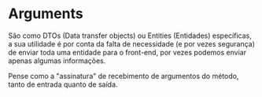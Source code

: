 # Arguments
São como DTOs (Data transfer objects) ou Entities (Entidades) específicas,
a sua utilidade é por conta da falta de necessidade (e por vezes segurança)
de enviar toda uma entidade para o front-end, por vezes podemos enviar apenas
algumas informações.

Pense como a "assinatura" de recebimento de argumentos do método, tanto de
entrada quanto de saída.